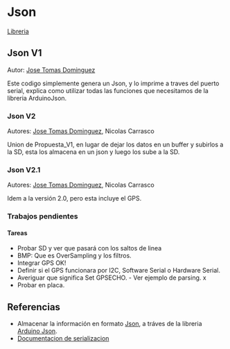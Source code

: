 # Json

[Libreria](https://arduinojson.org/)

## Json V1

Autor: [Jose Tomas Dominguez](https://github.com/josetomas)

Este codigo simplemente genera un Json, y lo imprime a traves del puerto serial, explica como utilizar todas las funciones que necesitamos de la libreria ArduinoJson.

### Json V2
Autores: [Jose Tomas Dominguez](https://github.com/josetomas), Nicolas Carrasco

Union de Propuesta_V1, en lugar de dejar los datos en un buffer y subirlos a la SD, esta los almacena en un json y luego los sube a la SD.

### Json V2.1
Autores: [Jose Tomas Dominguez](https://github.com/josetomas), Nicolas Carrasco

Idem a la versión 2.0, pero esta incluye el GPS.


### Trabajos pendientes


#### Tareas
- Probar SD y ver que pasará con los saltos de linea 
- BMP: Que es OverSampling y los filtros.
- Integrar GPS OK! 
- Definir si el GPS funcionara por I2C, Software Serial o Hardware Serial.
- Averiguar que significa Set GPSECHO. - Ver ejemplo de parsing. x	
- Probar en placa. 

## Referencias


- Almacenar la información en formato [Json](https://www.json.org/json-en.html), a tráves de la libreria [Arduino Json](https://arduinojson.org/). 
- [Documentacion de serializacion](https://arduinojson.org/v6/doc/serialization/)
